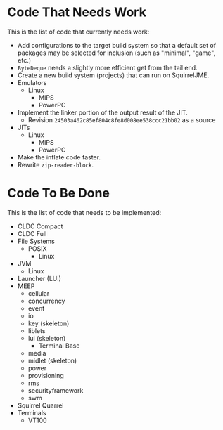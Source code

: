 # Code That Needs Work

This is the list of code that currently needs work:

 * Add configurations to the target build system so that a default set of
   packages may be selected for inclusion (such as "minimal", "game", etc.)
 * `ByteDeque` needs a slightly more efficient get from the tail end.
 * Create a new build system (projects) that can run on SquirrelJME.
 * Emulators
   * Linux
     * MIPS
     * PowerPC
 * Implement the linker portion of the output result of the JIT.
   * Revision `24503a462c85ef804c8fe8d008ee538ccc21bb02` as a source
 * JITs
   * Linux
     * MIPS
     * PowerPC
 * Make the inflate code faster.
 * Rewrite `zip-reader-block`.

# Code To Be Done

This is the list of code that needs to be implemented:

 * CLDC Compact
 * CLDC Full
 * File Systems
   * POSIX
     * Linux
 * JVM
   * Linux
 * Launcher (LUI)
 * MEEP
   * cellular
   * concurrency
   * event
   * io
   * key (skeleton)
   * liblets
   * lui (skeleton)
     * Terminal Base
   * media
   * midlet (skeleton)
   * power
   * provisioning
   * rms
   * securityframework
   * swm
 * Squirrel Quarrel
 * Terminals
   * VT100

